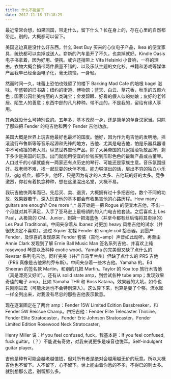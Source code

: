 ```yaml
---
title: 什么不能留下
date: 2017-11-18 17:18:29
---
```


最近常常会想，如果回国，带走什么，留下什么？长在身上的，存在心里的自然都带走。别的，大概都可以留下。

美国这边真是没什么好东西。什么 Best Buy 买来的心仪电子产品，Ikea 的便宜家具，统统都可以卖掉或送人。崭新的汽车虽开了不久，也卖掉就好。Kindle Oasis 电子书拿着，因为好用、便携。或许还捎带上 Vifa Helsinki 小音响，一样的理由。衣物大概会捎带两件质量不错的、以及乐队主题的文化衫。书籍和游戏等媒体产品我早已经全面电子化，毫无烦恼，一身轻。

然而时间一久，味蕾上恐怕也残留了的楼下 Barking Mad Cafe 的培根 bagel 滋味。华盛顿的旧书店；纽约的街道、博物馆；蓝天、白云、草花香，秋季的五颜六色；国家公园壮美绮丽的人类瑰宝；金发碧眼、好看的假人似的姑娘；友好的老邻居、陌生人的善意；东西中部的凡凡种种。带不走的，不是我的，留给有缘人享用。

其余就没什么可特别说的。五年多，基本孜然一身，还是简单的单身汉家当。只除了那四把 Fender 的电吉他和两个 Fender 吉他功放。

美国大概是世界上玩吉他最好也最坏的国度。他好，因为作为电吉他的发明地，摇滚流行布鲁斯等等音乐起源和先锋的地方，吉他、尤其是电吉他，怕是乐器兵器谱中不可动摇的老大哥。纵览世界吉他产品，除了大英帝国的几家摇滚功放品牌，剩下多少是美国的玩意。出门就能用便宜的价钱买到形形色色的最新产品或古董琴。人口过千的小镇就能有一两家还有点历史的琴行、可能还是家族生意。音乐氛围挺好。找老师不难，找一起玩耍的伙伴不难。能力够演出的话，层出不穷的独立小乐队、gig 机会，都不少。他坏，只是因为有才的人太多、吉他玩的好的太多。竞争激烈，你若有着执念种种，想在这里混出名堂，大概不易。

我玩吉他快两年而已。先后买、卖、退货，大概拥有过十多把吉他，数个不同的功放，效果器若干。深入玩吉他的基本都会有收集吉他的心路历程。How many guitars are enough? One more ^\_^ 最开始是一把 Rogue 的便宜木吉他，不出一个月就对其不满足，入手了亚马逊上最畅销的的入门电吉他套装。之后喜欢上 Les Paul，从极简的 CM、Junior，到第一把海蓝色（并至今都有丝后悔将其卖掉的）Les Paul Traditional。中间夹杂着从 Ibanez 对更加 heavy 风格吉他的试水（并很快决定不喜欢）。通过 Squier 初探 Fender 和 single coil 拾音器。到墨产 Fender，及惊喜的发现原来 Fender 套装（吉他+amp）声音如此动听。再至由 Annie Clark 发现到了解 Ernie Ball Music Man 签名系列吉他、并喜欢上纯 rosewood 琴颈以及种种 exotic wood。Yamaha 的完美但又缺了点什么的 Revstar 系列电吉他。同样完美（并产自马里兰州）但缺了点什么的 PRS 吉他（PRS 真像是吉他界的乔布斯）。中间夹杂着一些木吉他。Yamaha 的。Ed Sheeran 的签名款 Martin，和别的几把 Martin。Taylor 的 Koa top 旅行木吉他（真是漂亮又好听）。还有从 solid state amp，到尝试各种 tube amp；发现效果奇佳的电子 amp，比如 Yamaha THR 和 Boss Katana。效果器的大坑，如今也只刚刚进去（可能永远也不会特别深入）。这么算下来，也算是耍了个够。流水账一样全列出来，对我没有尽忠的那些吉他表示歉意。

现在逐渐固定在了两台 amp：Fender 15W Limited Edition Bassbreaker，和 Fender 5W Reissue Champ。四把吉他：Fender Elite Telecaster Thinline，Fender Elite Stratocaster，Fender Eric Johnson Stratocaster，Fender Limited Edition Rosewood Neck Stratocaster。

Henry Miller 说：If you feel confused, fuck。我基本是：If you feel confused, fuck guitar。（？）不能说有奇效，对我来说更多是噪音也悦耳。Self-indulgent guitar player。

吉他是种有可能会越老越值钱，但对所有者是绝对会越用越无价的玩意。所以大概吉他也不留下。人不留下，心不留下。世上能由着你愿的不多，不得已的则太多。就别想那么远，别留那么多。
